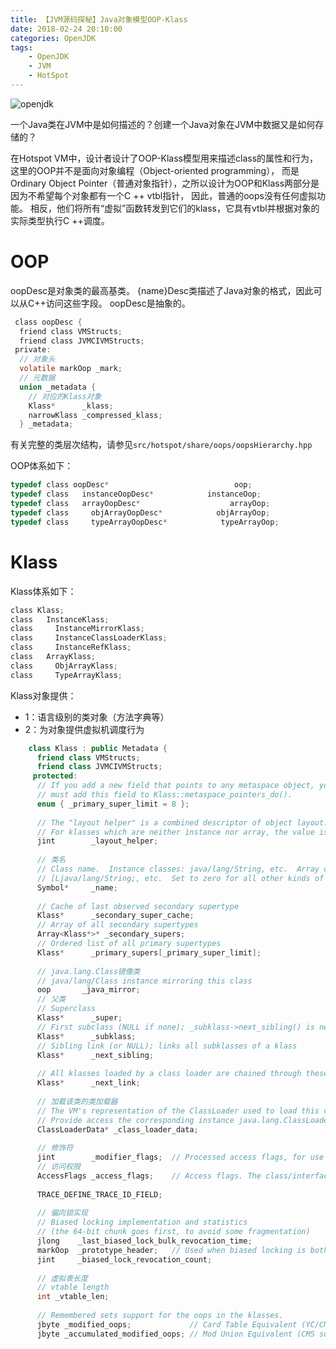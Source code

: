 ```yaml
---
title: 【JVM源码探秘】Java对象模型OOP-Klass
date: 2018-02-24 20:10:00
categories: OpenJDK
tags:
    - OpenJDK
    - JVM
    - HotSpot
---
```


![openjdk](/images/post/2018/01/29/openjdk.jpg)

一个Java类在JVM中是如何描述的？创建一个Java对象在JVM中数据又是如何存储的？

在Hotspot VM中，设计者设计了OOP-Klass模型用来描述class的属性和行为，这里的OOP并不是面向对象编程（Object-oriented programming），
而是Ordinary Object Pointer（普通对象指针），之所以设计为OOP和Klass两部分是因为不希望每个对象都有一个C ++ vtbl指针，
因此，普通的oops没有任何虚拟功能。 相反，他们将所有“虚拟”函数转发到它们的klass，它具有vtbl并根据对象的实际类型执行C ++调度。 

<!-- more -->
# OOP

oopDesc是对象类的最高基类。 {name}Desc类描述了Java对象的格式，因此可以从C++访问这些字段。 oopDesc是抽象的。 

```c
 class oopDesc {
  friend class VMStructs;
  friend class JVMCIVMStructs;
 private:
  // 对象头  
  volatile markOop _mark;
  // 元数据
  union _metadata {
    // 对应的Klass对象  
    Klass*      _klass;
    narrowKlass _compressed_klass;
  } _metadata;
```

有关完整的类层次结构，请参见`src/hotspot/share/oops/oopsHierarchy.hpp`

OOP体系如下：
```c
typedef class oopDesc*                            oop;
typedef class   instanceOopDesc*            instanceOop;
typedef class   arrayOopDesc*                    arrayOop;
typedef class     objArrayOopDesc*            objArrayOop;
typedef class     typeArrayOopDesc*            typeArrayOop;
```


# Klass


Klass体系如下：
```c
class Klass;
class   InstanceKlass;
class     InstanceMirrorKlass;
class     InstanceClassLoaderKlass;
class     InstanceRefKlass;
class   ArrayKlass;
class     ObjArrayKlass;
class     TypeArrayKlass;
```

Klass对象提供：
- 1：语言级别的类对象（方法字典等）
- 2：为对象提供虚拟机调度行为




```c++
    class Klass : public Metadata {
      friend class VMStructs;
      friend class JVMCIVMStructs;
     protected:
      // If you add a new field that points to any metaspace object, you
      // must add this field to Klass::metaspace_pointers_do().
      enum { _primary_super_limit = 8 };
    
      // The "layout helper" is a combined descriptor of object layout.
      // For klasses which are neither instance nor array, the value is zero.
      jint        _layout_helper;
    
      // 类名
      // Class name.  Instance classes: java/lang/String, etc.  Array classes: [I,
      // [Ljava/lang/String;, etc.  Set to zero for all other kinds of classes.
      Symbol*     _name;
    
      // Cache of last observed secondary supertype
      Klass*      _secondary_super_cache;
      // Array of all secondary supertypes
      Array<Klass*>* _secondary_supers;
      // Ordered list of all primary supertypes
      Klass*      _primary_supers[_primary_super_limit];
    
      // java.lang.Class镜像类
      // java/lang/Class instance mirroring this class
      oop       _java_mirror;
      // 父类
      // Superclass
      Klass*      _super;
      // First subclass (NULL if none); _subklass->next_sibling() is next one
      Klass*      _subklass;
      // Sibling link (or NULL); links all subklasses of a klass
      Klass*      _next_sibling;
    
      // All klasses loaded by a class loader are chained through these links
      Klass*      _next_link;
    
      // 加载该类的类加载器
      // The VM's representation of the ClassLoader used to load this class.
      // Provide access the corresponding instance java.lang.ClassLoader.
      ClassLoaderData* _class_loader_data;
    
      // 修饰符
      jint        _modifier_flags;  // Processed access flags, for use by Class.getModifiers.
      // 访问权限
      AccessFlags _access_flags;    // Access flags. The class/interface distinction is stored here.
    
      TRACE_DEFINE_TRACE_ID_FIELD;
    
      // 偏向锁实现
      // Biased locking implementation and statistics
      // (the 64-bit chunk goes first, to avoid some fragmentation)
      jlong    _last_biased_lock_bulk_revocation_time;
      markOop  _prototype_header;   // Used when biased locking is both enabled and disabled for this type
      jint     _biased_lock_revocation_count;
    
      // 虚拟表长度
      // vtable length
      int _vtable_len;
    
      // Remembered sets support for the oops in the klasses.
      jbyte _modified_oops;             // Card Table Equivalent (YC/CMS support)
      jbyte _accumulated_modified_oops; // Mod Union Equivalent (CMS support)

```

